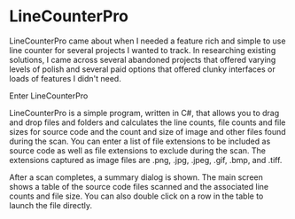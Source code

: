 # LineCounterPro
LineCounterPro came about when I needed a feature rich and simple to use line counter for several projects I wanted to track. In researching existing solutions, I came across several abandoned projects that offered varying levels of polish and several paid options that offered clunky interfaces or loads of features I didn't need.

Enter LineCounterPro

LineCounterPro is a simple program, written in C#, that allows you to drag and drop files and folders and calculates the line counts, file counts and file sizes for source code and the count and size of image and other files found during the scan. You can enter a list of file extensions to be included as source code as well as file extensions to exclude during the scan. The extensions captured as image files are .png, .jpg, .jpeg, .gif, .bmp, and .tiff.

After a scan completes, a summary dialog is shown. The main screen shows a table of the source code files scanned and the associated line counts and file size. You can also double click on a row in the table to launch the file directly.
